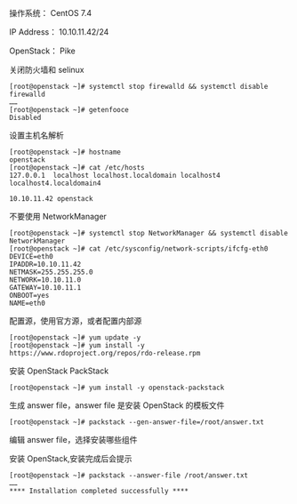 操作系统：	CentOS 7.4

IP Address：	10.10.11.42/24

OpenStack：	Pike



关闭防火墙和 selinux

```shell
[root@openstack ~]# systemctl stop firewalld && systemctl disable firewalld
……
[root@openstack ~]# getenfooce
Disabled
```

设置主机名解析

```shell
[root@openstack ~]# hostname
openstack
[root@openstack ~]# cat /etc/hosts
127.0.0.1  localhost localhost.localdomain localhost4 localhost4.localdomain4

10.10.11.42	openstack
```

不要使用 NetworkManager

```shell
[root@openstack ~]# systemctl stop NetworkManager && systemctl disable NetworkManager
[root@openstack ~]# cat /etc/sysconfig/network-scripts/ifcfg-eth0 
DEVICE=eth0
IPADDR=10.10.11.42
NETMASK=255.255.255.0
NETWORK=10.10.11.0
GATEWAY=10.10.11.1
ONBOOT=yes
NAME=eth0
```

配置源，使用官方源，或者配置内部源

```shell
[root@openstack ~]# yum update -y
[root@openstack ~]# yum install -y https://www.rdoproject.org/repos/rdo-release.rpm
```

安装 OpenStack PackStack

```shell
[root@openstack ~]# yum install -y openstack-packstack
```

生成 answer file，answer file 是安装 OpenStack 的模板文件

```shell
[root@openstack ~]# packstack --gen-answer-file=/root/answer.txt
```

编辑 answer file，选择安装哪些组件

安装 OpenStack,安装完成后会提示

```shell
[root@openstack ~]# packstack --answer-file /root/answer.txt
……
**** Installation completed successfully ****
```
